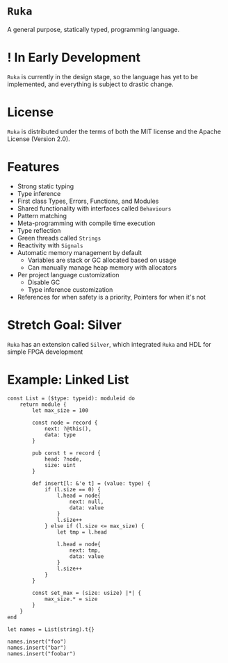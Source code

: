 # `Ruka`
A general purpose, statically typed, programming language.

# ! In Early Development
`Ruka` is currently in the design stage, so the language has yet to be implemented, and everything is subject to drastic change.

# License
`Ruka` is distributed under the terms of both the MIT license and the Apache License (Version 2.0).

# Features
- Strong static typing
- Type inference
- First class Types, Errors, Functions, and Modules
- Shared functionality with interfaces called `Behaviours`
- Pattern matching
- Meta-programming with compile time execution
- Type reflection
- Green threads called `Strings`
- Reactivity with `Signals`
- Automatic memory management by default
    - Variables are stack or GC allocated based on usage
    - Can manually manage heap memory with allocators
- Per project language customization
    - Disable GC
    - Type inference customization
- References for when safety is a priority, Pointers for when it's not

# Stretch Goal: Silver
`Ruka` has an extension called `Silver`, which integrated `Ruka` and HDL for simple FPGA development

# Example: Linked List
```
const List = ($type: typeid): moduleid do
    return module {
        let max_size = 100

        const node = record {
            next: ?@this(),
            data: type
        }

        pub const t = record {
            head: ?node,
            size: uint
        }

        def insert[l: &'e t] = (value: type) {
            if (l.size == 0) {
                l.head = node{
                    next: null,
                    data: value
                }
                l.size++ 
            } else if (l.size <= max_size) {
                let tmp = l.head

                l.head = node{
                    next: tmp,
                    data: value
                }
                l.size++ 
            }
        }

        const set_max = (size: usize) |*| {
            max_size.* = size
        }
    }
end

let names = List(string).t{}

names.insert("foo")
names.insert("bar")
names.insert("foobar")
```
